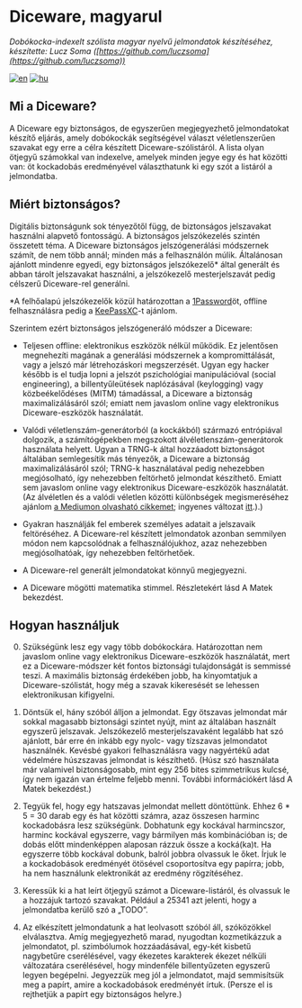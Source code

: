 # Diceware, magyarul

_Dobókocka-indexelt szólista magyar nyelvű jelmondatok készítéséhez, készítette: Lucz Soma ([https://github.com/luczsoma](https://github.com/luczsoma))_

[![en](https://img.shields.io/badge/lang-en-blue)](https://github.com/luczsoma/HungarianDiceware/blob/master/README.md)
[![hu](https://img.shields.io/badge/lang-hu-red)](https://github.com/luczsoma/HungarianDiceware/blob/master/README.hu.md)

## Mi a Diceware?

A Diceware egy biztonságos, de egyszerűen megjegyezhető jelmondatokat készítő eljárás, amely dobókockák segítségével választ véletlenszerűen szavakat egy erre a célra készített Diceware-szólistáról. A lista olyan ötjegyű számokkal van indexelve, amelyek minden jegye egy és hat közötti van: öt kockadobás eredményével választhatunk ki egy szót a listáról a jelmondatba.

## Miért biztonságos?

Digitális biztonságunk sok tényezőtől függ, de biztonságos jelszavakat használni alapvető fontosságú. A biztonságos jelszókezelés szintén összetett téma. A Diceware biztonságos jelszógenerálási módszernek számít, de nem több annál; minden más a felhasználón múlik. Általánosan ajánlott mindenre egyedi, egy biztonságos jelszókezelő\* által generált és abban tárolt jelszavakat használni, a jelszókezelő mesterjelszavát pedig célszerű Diceware-rel generálni.

\*A felhőalapú jelszókezelők közül határozottan a [1Password](https://1password.com)öt, offline felhasználásra pedig a [KeePassXC](https://keepassxc.org)-t ajánlom.

Szerintem ezért biztonságos jelszógeneráló módszer a Diceware:

- Teljesen offline: elektronikus eszközök nélkül működik. Ez jelentősen megnehezíti magának a generálási módszernek a kompromittálását, vagy a jelszó már létrehozáskori megszerzését. Ugyan egy hacker később is el tudja lopni a jelszót pszichológiai manipulációval (social engineering), a billentyűleütések naplózásával (keylogging) vagy közbeékelődéses (MITM) támadással, a Diceware a biztonság maximalizálásáról szól; emiatt nem javaslom online vagy elektronikus Diceware-eszközök használatát.

- Valódi véletlenszám-generátorból (a kockákból) származó entrópiával dolgozik, a számítógépekben megszokott álvéletlenszám-generátorok használata helyett. Ugyan a TRNG-k által hozzáadott biztonságot általában semlegesítik más tényezők, a Diceware a biztonság maximalizálásáról szól; TRNG-k használatával pedig nehezebben megjósolható, így nehezebben feltörhető jelmondat készíthető. Emiatt sem javaslom online vagy elektronikus Diceware-eszközök használatát. (Az álvéletlen és a valódi véletlen közötti különbségek megismeréséhez ajánlom [a Mediumon olvasható cikkemet](https://medium.com/tresorit-engineering/randomness-demystified-df47f9308717); ingyenes változat [itt](https://gist.github.com/luczsoma/ac5a1783f51879ade5e1dd7bfa032b40).).)

- Gyakran használják fel emberek személyes adatait a jelszavaik feltöréséhez. A Diceware-rel készített jelmondatok azonban semmilyen módon nem kapcsolódnak a felhasználójukhoz, azaz nehezebben megjósolhatóak, így nehezebben feltörhetőek.

- A Diceware-rel generált jelmondatokat könnyű megjegyezni.

- A Diceware mögötti matematika stimmel. Részletekért lásd A Matek bekezdést.

## Hogyan használjuk

0. Szükségünk lesz egy vagy több dobókockára. Határozottan nem javaslom online vagy elektronikus Diceware-eszközök használatát, mert ez a Diceware-módszer két fontos biztonsági tulajdonságát is semmissé teszi. A maximális biztonság érdekében jobb, ha kinyomtatjuk a Diceware-szólistát, hogy még a szavak kikeresését se lehessen elektronikusan kifigyelni.

1. Döntsük el, hány szóból álljon a jelmondat. Egy ötszavas jelmondat már sokkal magasabb biztonsági szintet nyújt, mint az általában használt egyszerű jelszavak. Jelszókezelő mesterjelszavaként legalább hat szó ajánlott, bár erre én inkább egy nyolc- vagy tízszavas jelmondatot használnék. Kevésbé gyakori felhasználásra vagy nagyértékű adat védelmére húszszavas jelmondat is készíthető. (Húsz szó használata már valamivel biztonságosabb, mint egy 256 bites szimmetrikus kulcsé, így nem igazán van értelme feljebb menni. További információkért lásd A Matek bekezdést.)

2. Tegyük fel, hogy egy hatszavas jelmondat mellett döntöttünk. Ehhez 6 \* 5 = 30 darab egy és hat közötti számra, azaz összesen harminc kockadobásra lesz szükségünk. Dobhatunk egy kockával harmincszor, harminc kockával egyszerre, vagy bármilyen más kombinációban is; de dobás előtt mindenképpen alaposan rázzuk össze a kocká(ka)t. Ha egyszerre több kockával dobunk, balról jobbra olvassuk le őket. Írjuk le a kockadobások eredményét ötösével csoportosítva egy papírra; jobb, ha nem használunk elektronikát az eredmény rögzítéséhez.

3. Keressük ki a hat leírt ötjegyű számot a Diceware-listáról, és olvassuk le a hozzájuk tartozó szavakat. Például a 25341 azt jelenti, hogy a jelmondatba kerülő szó a „TODO”.

4. Az elkészített jelmondatunk a hat leolvasott szóból áll, szóközökkel elválasztva. Amíg megjegyezhető marad, nyugodtan kozmetikázzuk a jelmondatot, pl. szimbólumok hozzáadásával, egy-két kisbetű nagybetűre cserélésével, vagy ékezetes karakterek ékezet nélküli változatára cserélésével, hogy mindenféle billentyűzeten egyszerű legyen begépelni. Jegyezzük meg jól a jelmondatot, majd semmisítsük meg a papírt, amire a kockadobások eredményét írtuk. (Persze el is rejthetjük a papírt egy biztonságos helyre.)
